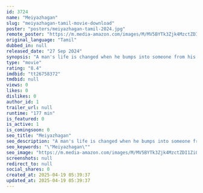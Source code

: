 ```yaml
---
id: 3724
name: "Meiyazhagan"
slug: "meiyazhagan-tamil-movie-download"
poster: "posters/meiyazhagan-tamil-2024.jpg"
remote_poster: "https://m.media-amazon.com/images/M/MV5BYTk3Zjk4MzctZDI1Zi00OWRiLTlhN2QtNDUxMTJhMWM3YTMwXkEyXkFqcGc@._V1_SX300.jpg"
original_language: "Tamil"
dubbed_in: null
released_date: "27 Sep 2024"
synopsis: "A man's life is changed when he bumps into someone from his hometown in this moving Tamil-language drama; gentle scenes are occasionally punctuated by sporting threat and recollections of violence."
type: "movie"
rating: "8.4"
imdbid: "tt26758372"
tmdbid: null
views: 0
likes: 0
dislikes: 0
author_id: 1
trailer_url: null
runtime: "177 min"
is_featured: 0
is_active: 1
is_comingsoon: 0
seo_title: "Meiyazhagan"
seo_description: "A man's life is changed when he bumps into someone from his hometown in this moving Tamil-language drama; gentle scenes are occasionally punctuated by sporting threat and recollections of violence."
seo_keywords: "\"Meiyazhagan\""
seo_image: "https://m.media-amazon.com/images/M/MV5BYTk3Zjk4MzctZDI1Zi00OWRiLTlhN2QtNDUxMTJhMWM3YTMwXkEyXkFqcGc@._V1_SX300.jpg"
screenshots: null
redirect_to: null
social_shares: 0
created_at: 2025-04-19 05:39:37
updated_at: 2025-04-19 05:39:37
---
```


